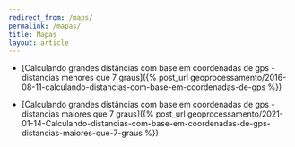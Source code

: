 ```yaml
---
redirect_from: /maps/
permalink: /mapas/
title: Mapas
layout: article
---
```


* [Calculando grandes distâncias com base em coordenadas de gps - distancias menores que 7 graus]({% post_url geoprocessamento/2016-08-11-calculando-distancias-com-base-em-coordenadas-de-gps %})

* [Calculando grandes distâncias com base em coordenadas de gps - distancias maiores que 7 graus]({% post_url geoprocessamento/2021-01-14-Calculando-distancias-com-base-em-coordenadas-de-gps-distancias-maiores-que-7-graus %})
